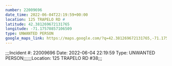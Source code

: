 ```yaml
---
number: 22009696
date_time: 2022-06-04T22:19:59+00:00
location: 125 TRAPELO RD #
latitude: 42.381269672131765
longitude: -71.17570857106509
type: UNWANTED PERSON
google_maps_link: https://maps.google.com/?q=42.381269672131765,-71.17570857106509
---
```


;;;Incident #: 22009696  Date: 2022-06-04 22:19:59   Type: UNWANTED PERSON;;;;;;Location: 125 TRAPELO RD #38;;;
